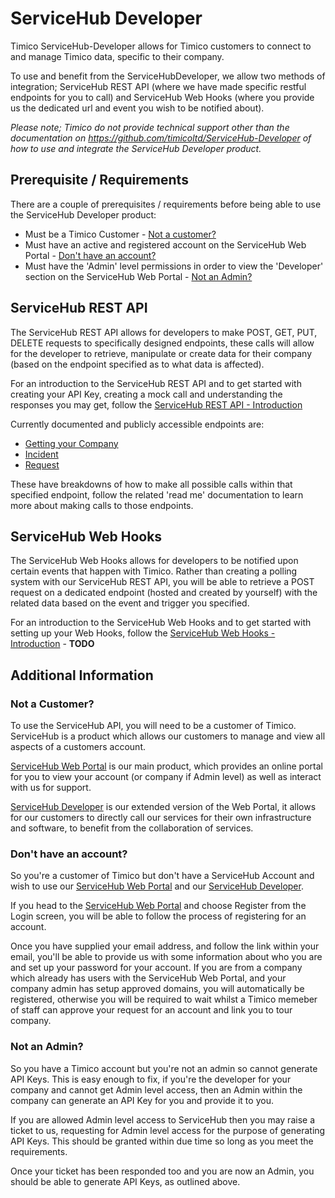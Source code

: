 # ServiceHub Developer

Timico ServiceHub-Developer allows for Timico customers to connect to and manage Timico data, specific to their company.

To use and benefit from the ServiceHubDeveloper, we allow two methods of integration; ServiceHub REST API (where we have made specific restful endpoints for you to call) and ServiceHub Web Hooks (where you provide us the dedicated url and event you wish to be notified about).

*Please note; Timico do not provide technical support other than the documentation on https://github.com/timicoltd/ServiceHub-Developer of how to use and integrate the ServiceHub Developer product.*

## Prerequisite / Requirements

There are a couple of prerequisites / requirements before being able to use the ServiceHub Developer product:

* Must be a Timico Customer - [Not a customer?](#not-a-customer)
* Must have an active and registered account on the ServiceHub Web Portal - [Don't have an account?](#dont-have-an-account)
* Must have the 'Admin' level permissions in order to view the 'Developer' section on the ServiceHub Web Portal - [Not an Admin?](#not-an-admin)

## ServiceHub REST API

The ServiceHub REST API allows for developers to make POST, GET, PUT, DELETE requests to specifically designed endpoints, these calls will allow for the developer to retrieve, manipulate or create data for their company (based on the endpoint specified as to what data is affected).

For an introduction to the ServiceHub REST API and to get started with creating your API Key, creating a mock call and understanding the responses you may get, follow the [ServiceHub REST API - Introduction](https://github.com/timicoltd/ServiceHub-Developer/blob/master/API-Breakdown.md)

Currently documented and publicly accessible endpoints are:

* [Getting your Company](https://github.com/timicoltd/ServiceHub-Developer/blob/master/API-Breakdown.md#example-call-getting-your-company)
* [Incident](https://github.com/timicoltd/ServiceHub-Developer/blob/master/examples/curl/incident/README.md)
* [Request](https://github.com/timicoltd/ServiceHub-Developer/blob/master/examples/curl/request/README.md)

These have breakdowns of how to make all possible calls within that specified endpoint, follow the related 'read me' documentation to learn more about making calls to those endpoints.

## ServiceHub Web Hooks

The ServiceHub Web Hooks allows for developers to be notified upon certain events that happen with Timico. Rather than creating a polling system with our ServiceHub REST API, you will be able to retrieve a POST request on a dedicated endpoint (hosted and created by yourself) with the related data based on the event and trigger you specified.

For an introduction to the ServiceHub Web Hooks and to get started with setting up your Web Hooks, follow the [ServiceHub Web Hooks - Introduction]() - **TODO**

## Additional Information

### Not a Customer?

To use the ServiceHub API, you will need to be a customer of Timico. ServiceHub is a product which allows our customers to manage and view all aspects of a customers account. 

[ServiceHub Web Portal](https://portal.timico.com) is our main product, which provides an online portal for you to view your account (or company if Admin level) as well as interact with us for support. 

[ServiceHub Developer](https://github.com/timicoltd/ServiceHub-Developer) is our extended version of the Web Portal, it allows for our customers to directly call our services for their own infrastructure and software, to benefit from the collaboration of services.

### Don't have an account?

So you're a customer of Timico but don't have a ServiceHub Account and wish to use our [ServiceHub Web Portal](https://portal.timico.com) and our [ServiceHub Developer](https://github.com/timicoltd/ServiceHub-Developer).

If you head to the [ServiceHub Web Portal](https://portal.timico.com/login) and choose Register from the Login screen, you will be able to follow the process of registering for an account.

Once you have supplied your email address, and follow the link within your email, you'll be able to provide us with some information about who you are and set up your password for your account. If you are from a company which already has users with the ServiceHub Web Portal, and your company admin has setup approved domains, you will automatically be registered, otherwise you will be required to wait whilst a Timico memeber of staff can approve your request for an account and link you to tour company.

### Not an Admin?

So you have a Timico account but you're not an admin so cannot generate API Keys. This is easy enough to fix, if you're the developer for your company and cannot get Admin level access, then an Admin within the company can generate an API Key for you and provide it to you.

If you are allowed Admin level access to ServiceHub then you may raise a ticket to us, requesting for Admin level access for the purpose of generating API Keys. This should be granted within due time so long as you meet the requirements.

Once your ticket has been responded too and you are now an Admin, you should be able to generate API Keys, as outlined above.
